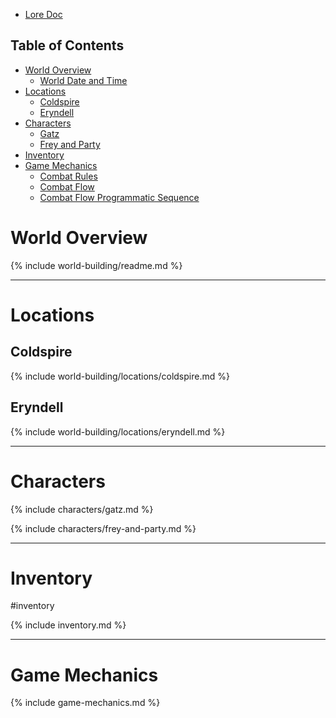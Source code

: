- [Lore Doc](lore-doc.md)

## Table of Contents

- [World Overview](#world-overview)
  - [World Date and Time](#world-date-and-time)
- [Locations](#locations)
  - [Coldspire](#coldspire)
  - [Eryndell](#eryndell)
- [Characters](#characters)
  - [Gatz](#gatz)
  - [Frey and Party](#frey-and-party)
- [Inventory](#inventory)
- [Game Mechanics](#game-mechanics)
  - [Combat Rules](#combat-rules)
  - [Combat Flow](#combat-flow)
  - [Combat Flow Programmatic Sequence](#combat-flow-programmatic-sequence)

# World Overview

{% include world-building/readme.md %}

---

# Locations

## Coldspire

{% include world-building/locations/coldspire.md %}

## Eryndell

{% include world-building/locations/eryndell.md %}

---

# Characters

{% include characters/gatz.md %}

{% include characters/frey-and-party.md %}

---

# Inventory
#inventory

{% include inventory.md %}

---

# Game Mechanics

{% include game-mechanics.md %}
